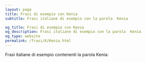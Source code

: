 ```yaml
---
layout: page
title: Frasi di esempio con Kenia 
subtitle: Frasi italiane di esempio con la parola  Kenia

og_title: Frasi di esempio con Kenia 
og_description: Frasi italiane di esempio con la parola  Kenia
og_type: website
permalink: /frasi/K/Kenia.html
---
```


Frasi italiane di esempio contenenti la parola Kenia:


